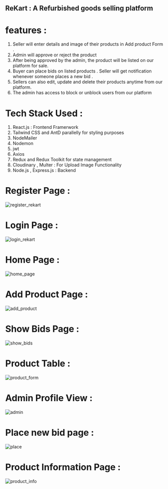 ##      ReKart : A Refurbished goods selling platform
# features : 
1. Seller will enter details and image of their products in Add product Form .
2. Admin will approve or reject the product
3. After being approved by the admin, the product will be listed on our platform for sale.
4. Buyer can place bids on listed products . Seller will get notification whenever someone places a new bid .
5. Sellers can also edit, update and delete their products anytime from our platform.
6. The admin has access to block or unblock users from our platform

# Tech Stack Used : 
1. React.js : Frontend Framerwork
2. Tailwind CSS and AntD parallelly for styling purposes
3. NodeMailer
4. Nodemon
5. jwt
6. Axios
7. Redux and Redux Toolkit for state management
8. Cloudinary , Multer : For Upload Image Functionality 
9. Node.js , Express.js : Backend

# Register Page : 

![register_rekart](https://github.com/Adityaweb3/ReKart/assets/100551659/f74dfe4b-dfc0-44ff-83aa-e02e926807ce)

# Login Page : 

![login_rekart](https://github.com/Adityaweb3/ReKart/assets/100551659/da0c2c68-4832-444e-8d77-8923531950e1)

# Home Page : 
![home_page](https://github.com/Adityaweb3/ReKart/assets/100551659/1cffbc09-df31-4bef-b954-83dcaf350a9b)

# Add Product Page : 
![add_product](https://github.com/Adityaweb3/ReKart/assets/100551659/27422072-e5aa-47f9-a737-eadf25743162)

# Show Bids Page : 
![show_bids](https://github.com/Adityaweb3/ReKart/assets/100551659/c7ed1c09-eeb4-4473-88ba-6f5e63eaa1c1)


# Product Table :
![product_form](https://github.com/Adityaweb3/ReKart/assets/100551659/51abef2a-c21f-43a5-9039-f23aed2a2373)

# Admin Profile View : 
![admin](https://github.com/Adityaweb3/ReKart/assets/100551659/c2963b8b-23f8-41e4-a224-93a484b9cf40)

# Place new bid page : 
![place](https://github.com/Adityaweb3/ReKart/assets/100551659/bc3243e8-0de5-4ec7-80d8-82720a1a8c9a)

# Product Information Page : 
![product_info](https://github.com/Adityaweb3/ReKart/assets/100551659/114540e3-b970-4ca3-b47a-fa47867c49fa)









